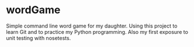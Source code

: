 # wordGame
Simple command line word game for my daughter. Using this project to learn Git and to practice my Python programming. Also my first exposure to unit testing with nosetests.
